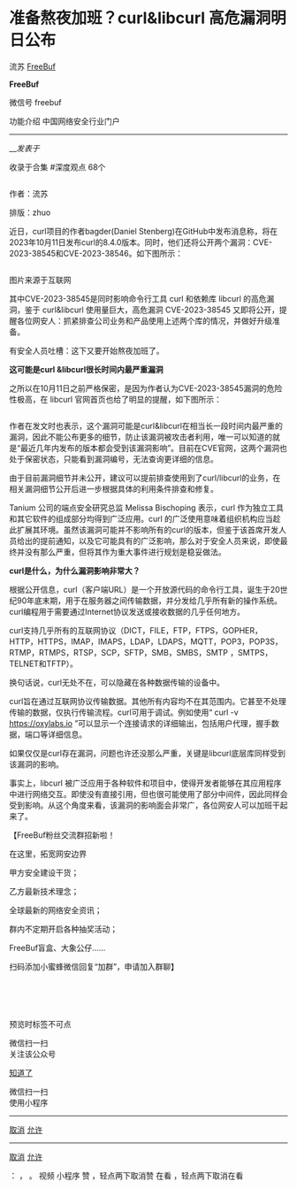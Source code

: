 #  准备熬夜加班？curl&libcurl 高危漏洞明日公布

流苏  [ FreeBuf ](javascript:void\(0\);)

**FreeBuf** ![]()

微信号 freebuf

功能介绍 中国网络安全行业门户

____

___发表于_

收录于合集 #深度观点 68个

![]()![]()

作者：流苏

排版：zhuo

  

近日，curl项目的作者bagder(Daniel
Stenberg)在GitHub中发布消息称，将在2023年10月11日发布curl的8.4.0版本。同时，他们还将公开两个漏洞：CVE-2023-38545和CVE-2023-38546。如下图所示：

  

![]()

图片来源于互联网

  

其中CVE-2023-38545是同时影响命令行工具 curl 和依赖库 libcurl 的高危漏洞，鉴于 curl&libcurl 使用量巨大，高危漏洞
CVE-2023-38545 又即将公开，提醒各位网安人：抓紧排查公司业务和产品使用上述两个库的情况，并做好升级准备。

  

有安全人员吐槽：这下又要开始熬夜加班了。

  
 **这可能是curl &libcurl很长时间内最严重漏洞**  
  

之所以在10月11日之前严格保密，是因为作者认为CVE-2023-38545漏洞的危险性极高，在 libcurl 官网首页也给了明显的提醒，如下图所示：

  

![]()

  

作者在发文时也表示，这个漏洞可能是curl&libcurl在相当长一段时间内最严重的漏洞，因此不能公布更多的细节，防止该漏洞被攻击者利用，唯一可以知道的就是“最近几年内发布的版本都会受到该漏洞影响”。目前在CVE官网，这两个漏洞也处于保密状态，只能看到漏洞编号，无法查询更详细的信息。

  

由于目前漏洞细节并未公开，建议可以提前排查使用到了curl/libcurl的业务，在相关漏洞细节公开后进一步根据具体的利用条件排查和修复。

  

Tanium 公司的端点安全研究总监 Melissa Bischoping 表示，curl 作为独立工具和其它软件的组成部分均得到广泛应用。curl
的广泛使用意味着组织机构应当趁此扩展其环境。虽然该漏洞可能并不影响所有的curl的版本，但鉴于该首席开发人员给出的提前通知，以及它可能具有的广泛影响，那么对于安全人员来说，即使最终并没有那么严重，但将其作为重大事件进行规划是稳妥做法。

  
 **curl是什么，为什么漏洞影响非常大？**  
  

根据公开信息，curl（客户端URL）是一个开放源代码的命令行工具，诞生于20世纪90年底末期，用于在服务器之间传输数据，并分发给几乎所有新的操作系统。curl编程用于需要通过Internet协议发送或接收数据的几乎任何地方。

  

curl支持几乎所有的互联网协议（DICT，FILE，FTP，FTPS，GOPHER，HTTP，HTTPS，IMAP，IMAPS，LDAP，LDAPS，MQTT，POP3，POP3S，RTMP，RTMPS，RTSP，SCP，SFTP，SMB，SMBS，SMTP
，SMTPS，TELNET和TFTP）。

  

换句话说，curl无处不在，可以隐藏在各种数据传输的设备中。

  

curl旨在通过互联网协议传输数据。其他所有内容均不在其范围内。它甚至不处理传输的数据，仅执行传输流程。curl可用于调试。例如使用“ curl -v
https://oxylabs.io ”可以显示一个连接请求的详细输出，包括用户代理，握手数据，端口等详细信息。

  

如果仅仅是curl存在漏洞，问题也许还没那么严重，关键是libcurl底层库同样受到该漏洞的影响。

  

事实上，libcurl
被广泛应用于各种软件和项目中，使得开发者能够在其应用程序中进行网络交互。即使没有直接引用，但也很可能使用了部分中间件，因此同样会受到影响。从这个角度来看，该漏洞的影响面会非常广，各位网安人可以加班干起来了。

  

【FreeBuf粉丝交流群招新啦！

在这里，拓宽网安边界  

甲方安全建设干货；

乙方最新技术理念；

全球最新的网络安全资讯；

群内不定期开启各种抽奖活动；

FreeBuf盲盒、大象公仔......

扫码添加小蜜蜂微信回复“加群”，申请加入群聊】

![]()

![]()  

![]()

[![]()](http://mp.weixin.qq.com/s?__biz=Mzg2MTAwNzg1Ng==&mid=2247491351&idx=1&sn=07134e40b23213ca452fe119c2c769c6&chksm=ce1ce588f96b6c9ee6635f286d32a6234d4c0e54723b5cfb99d3e872fdf48d2cd13ee6c77e2f&scene=21#wechat_redirect)[![]()](http://mp.weixin.qq.com/s?__biz=Mzg2MTAwNzg1Ng==&mid=2247491333&idx=1&sn=0344e1662d4fd7f4754e86ec4c36b156&chksm=ce1ce59af96b6c8c54441bf607ddf1a4bd215779aac8ea1151080b3bf135dcbb39b9cb1553b8&scene=21#wechat_redirect)[![]()](http://mp.weixin.qq.com/s?__biz=Mzg2MTAwNzg1Ng==&mid=2247491295&idx=1&sn=3269d6d17c1efa20123d859ed8fc71fc&chksm=ce1ce440f96b6d561a7ab35f9dbdff4cdc50f8ba24ea64f5af972c5367d1556296fff44929fe&scene=21#wechat_redirect)  

![]()

预览时标签不可点

微信扫一扫  
关注该公众号

[知道了](javascript:;)

微信扫一扫  
使用小程序

****

[取消](javascript:void\(0\);) [允许](javascript:void\(0\);)

****

[取消](javascript:void\(0\);) [允许](javascript:void\(0\);)

： ， 。   视频 小程序 赞 ，轻点两下取消赞 在看 ，轻点两下取消在看

